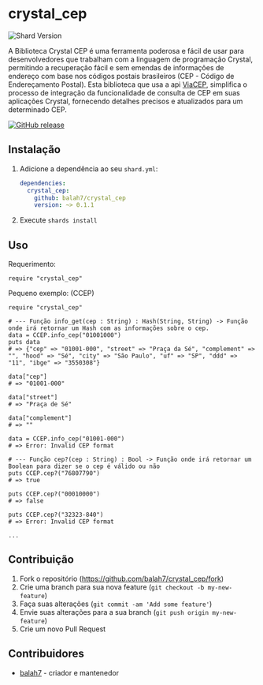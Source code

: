 # crystal_cep

<img src="https://img.shields.io/badge/shards-v0.1.1-purple" alt="Shard Version">

A Biblioteca Crystal CEP é uma ferramenta poderosa e fácil de usar para desenvolvedores que trabalham com a linguagem de programação Crystal, permitindo a recuperação fácil e sem emendas de informações de endereço com base nos códigos postais brasileiros (CEP - Código de Endereçamento Postal). Esta biblioteca que usa a api [ViaCEP](https://viacep.com.br/), simplifica o processo de integração da funcionalidade de consulta de CEP em suas aplicações Crystal, fornecendo detalhes precisos e atualizados para um determinado CEP.

[![GitHub release](https://img.shields.io/github/release/balah7/crystal_cep.svg)](https://github.com/balah7/crystal_cep/releases)

## Instalação

1. Adicione a dependência ao seu `shard.yml`:

   ```yaml
   dependencies:
     crystal_cep:
       github: balah7/crystal_cep
       version: ~> 0.1.1
   ```

2. Execute `shards install`

## Uso

Requerimento:

```crystal
require "crystal_cep"
```

Pequeno exemplo: (CCEP)

```crystal
require "crystal_cep"

# --- Função info_get(cep : String) : Hash(String, String) -> Função onde irá retornar um Hash com as informações sobre o cep.
data = CCEP.info_cep("01001000")
puts data
# => {"cep" => "01001-000", "street" => "Praça da Sé", "complement" => "", "hood" => "Sé", "city" => "São Paulo", "uf" => "SP", "ddd" => "11", "ibge" => "3550308"}

data["cep"]
# => "01001-000"

data["street"]
# => "Praça de Sé"

data["complement"]
# => ""

data = CCEP.info_cep("01001-000")
# => Error: Invalid CEP format

# --- Função cep?(cep : String) : Bool -> Função onde irá retornar um Boolean para dizer se o cep é válido ou não
puts CCEP.cep?("76807790")
# => true

puts CCEP.cep?("00010000")
# => false

puts CCEP.cep?("32323-840")
# => Error: Invalid CEP format

...
```

## Contribuição

1. Fork o repositório (<https://github.com/balah7/crystal_cep/fork>)
2. Crie uma branch para sua nova feature (`git checkout -b my-new-feature`)
3. Faça suas alterações (`git commit -am 'Add some feature'`)
4. Envie suas alterações para a sua branch (`git push origin my-new-feature`)
5. Crie um novo Pull Request

## Contribuidores

- [balah7](https://github.com/balah7) - criador e mantenedor
